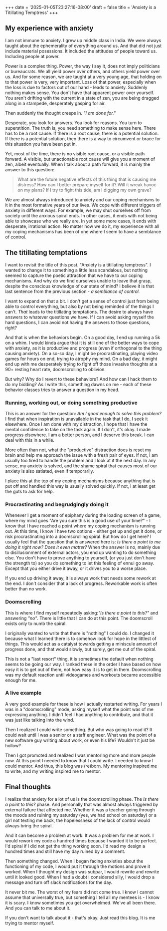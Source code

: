 +++
date = '2025-01-05T23:27:16-08:00'
draft = false
title = 'Anxiety is a Titillating Temptress'
+++

## My experience with anxiety

I am not immune to anxiety. I grew up middle class in India. We were always taught
about the ephemerality of everything around us. And that did not just include material
posessions. It included the attitudes of people toward us. Including people at power.

Power is a complex thing. Power, the way I say it, does not imply politicians or
bureaucrats. We all yield power over others, and others yield power over us. And for
some reason, we are taught at a very young age, that holding on to that power is very,
very important. Loss of that power, especially when the loss is due to factors out of
our hand - leads to anxiety. Suddenly nothing makes sense. You don't have that
apparent power over yourself. You aren't drifting with the current in a state of zen,
you are being dragged along in a stampede, desperately gasping for air.

Then suddenly the thought creeps in. _"I am done for."_

Desperate, you look for answers. You look for reasons. You turn to superstition. The
truth is, you need something to make sense here. There has to be a root cause. If
there is a root cause, there is a potential solution. If there is a potential
solution, then there is a way to circumvent or brace for this situation you have been
put in.

Yet, most of the time, there is no visible root cause, or a visible path forward.
A visible, but unactionable root cause will give you a moment of zen, albeit 
eventually.
When I talk about a path forward, it is mainly the answer to this question:

> What are the future negative effects of this thing that is causing me distress?
How can I better prepare myself for it? Will it wreak havoc on my plans? If I try
to fight this tide, am I digging my own grave?

We are almost always introduced to anxiety and our coping mechanisms to it in the
most formative years of our lives. We cope with different triggers of anxiety in
different ways. For example, we may shut ourselves off from society until the anxious
spiral ends. In other cases, it ends with not being able to showcase who we really
are. In yet some more cases, it ends with desperate, irrational action. No matter how
we do it, my experience with all my coping mechanisms has been of one where I seem to
have a semblance of control.

## The titillating temptations

I want to revisit the title of this post. "Anxiety is a titillating temptress". I
wanted to change it to something a little less scandalous, but nothing seemed to
capture the poetic attraction that we have to our coping mechanisms. And why do we
find ourselves unable to leave that grasp, despite the conscious knowledge of our
state of mind? I believe it is that last sentence from the previous section - _a
semblance of control._

I want to expand on that a bit. I don't get a sense of control just from being able
to control everything, but also by not being reminded of the things I can't. _That_
leads to the titillating temptations. The desire to always have answers to whatever
questions we have. If I can avoid asking myself the hard questions, I can avoid
not having the answers to those questions, right?

And that is when the behaviors begin. On a good day, I end up running a 5k on a whim.
I would kinda argue that it is still one of the better ways to cope with anxiety, as
it is productive and progress (even if orthogonal to the thing causing anxiety). On
a so-so day, I might be procrastinating, playing video games for hours on end, trying
to atrophy my mind. On a bad day, it might end up with me desperately trying to fight
off those invasive thoughts at a 90+ resting heart rate, doomscrolling to oblivion.

But why? Why do I revert to these behaviors? And how can I hack them to do my bidding?
As I write this, something dawns on me - each of these behavior classes tries to
answer a question in my head.

### Running, working out, or doing something productive

This is an answer for the question: _Am I good enough to solve this problem?_ I find
that when inspiration is unavailable in the task that I do, I seek it elsewhere. Once
I am done with my distraction, I hope that I have the mental confidence to take on
the task again. If I don't, it's okay. I made progress elsewhere. I am a better
person, and I deserve this break. I can deal with this in a while.

More often than not, what the "productive" distraction does is reset my brain and help
me approach the issue with a fresh pair of eyes. If not, I am usually too tired to
handle the problem and I look at it the next day. In any sense, my anxiety is solved,
and the shame spiral that causes most of our anxiety is also satiated, even if
temporarily.

I place this at the top of my coping mechanisms because anything that is put off and
handled this way is usually solved quickly. If not, I at least get the guts to ask for
help.

### Procrastinating and begrudgingly doing it

Whenever I get a moment of epiphany during the loading screen of a game, where my mind
goes "Are you sure this is a good use of your time?" - I know that I have reached a
point where my coping mechanism is running out. At this time, I know I have two
options - either get up and get it done, or risk procrastinating into a
doomscrolling spiral. But how do I get here? I usually feel that the question that is
answered here is: _Is there a point to me doing it right now? Does it even matter?_
When the answer is no, mainly due to disillusionment of external actors, you end up
wanting to do something else. You don't have to prove anything to yourself, (or you
just don't have the strength to) so you do something to let this feeling of ennui go
away. Except that you either drive it away, or it drives you to a worse place.

If you end up driving it away, it is always work that needs some rework at the end. I
don't consider that a lack of progress. Reworkable work is often better than no work.

### Doomscrolling

This is where I find myself repeatedly asking:_"Is there a point to this?"_ and
answering _"no"_. There is little that I can do at this point. The doomscroll exists
only to numb the spiral.

I originally wanted to write that there is "nothing" I could do. I changed it because
what I learned there is to somehow look for hope in the littlest of things. This would
act as a catalyst towards getting a miniscule amount of progress done, and that would
slowly, but surely, get me out of the spiral.

This is not a "last resort" thing, it is sometimes the default when nothing seems to
be going our way. I ranked these in the order I have based on how easy it is to get
out of them, not how easy it is to get in them. Doomscrolling was my default reaction
until videogames and workouts became accessible enough for me.


### A live example

A very good example for these is how I actually restarted writing. For years
I was in a "doomscrolling" mode, asking myself what the point was of me expressing 
anything. I didn't feel I had anything to contribute, and that it was just like
talking into the wind.

Then I realized I could write something. But who was going to read it? It could wait
until I was a senior or a staff engineer. What was the point of a new software guy
writing about work, or even his life? Wouldn't it just be hollow?

Then I got promoted and realized I was mentoring more and more people now. At this
point I needed to know that I could write. I needed to know I could mentor. And thus,
this blog was (re)born. My mentoring inspired me to write, and my writing inspired me
to mentor.

## Final thoughts

I realize that anxiety for a lot of us is the doomscrolling phase. The _Is there a
point to this?_ phase. And personally that was almost always triggered by external
failure that affected me. Whether it was a teacher going through the moods and
ruining my saturday (yes, we had school on saturday) or a girl not texting me back,
the hopelessness of the lack of control would always bring the spiral.

And it can become a problem at work. It was a problem for me at work. I would rework
my code a hundred times because I wanted it to be perfect. I'd spiral if I did not get
the thing working soon. I'd read my design a hundred times and still have my day
ruined by a comment.

Then something changed. When I began facing anxieties about the functioning of my
code, I would put it through the motions and prove it worked. When I thought my design
was subpar, I would rewrite and rewrite until it looked good. When I had a doubt I
considered silly, I would drop a message and turn off slack notifications for the
day.

It never bit me. The worst of my fears did not come true. I know I cannot assume that
universally true, but something I tell all my mentees is - I know it is scary. I know
sometimes you get overwhelmed. We've all been there. And you can talk to me about it.

If you don't want to talk about it - that's okay. Just read this blog.
It is me trying to mentor myself.